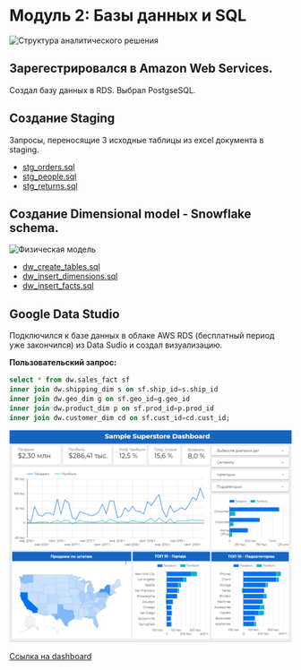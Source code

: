 # Модуль 2: Базы данных и SQL

![Структура аналитического решения](https://user-images.githubusercontent.com/78604607/114277362-26ca5e80-9a2b-11eb-9934-0936b1a18d88.png)

## Зарегестрировался в Amazon Web Services.
Создал базу данных в RDS. Выбрал PostgseSQL.

## Создание Staging
Запросы, переносящие 3 исходные таблицы из excel документа в staging.

- [stg_orders.sql](https://github.com/denis-k2/DE-101/blob/main/Module2/stg_orders.sql)
- [stg_people.sql](https://github.com/denis-k2/DE-101/blob/main/Module2/stg_people.sql)
- [stg_returns.sql](https://github.com/denis-k2/DE-101/blob/main/Module2/stg_returns.sql)

## Создание Dimensional model - Snowflake schema.
![Физическая модель](https://user-images.githubusercontent.com/78604607/114273488-810ef380-9a1a-11eb-97b1-408db8628ce4.png)

- [dw_create_tables.sql](https://github.com/denis-k2/DE-101/blob/main/Module2/dw_create_tables.sql)
- [dw_insert_dimensions.sql](https://github.com/denis-k2/DE-101/blob/main/Module2/dw_insert_dimensions.sql)
- [dw_insert_facts.sql](https://github.com/denis-k2/DE-101/blob/main/Module2/dw_insert_facts.sql)

## Google Data Studio
Подключился к базе данных в облаке AWS RDS (бесплатный период уже закончился) из Data Sudio и создал визуализацию.

**Пользовательский запрос:**

```sql
select * from dw.sales_fact sf
inner join dw.shipping_dim s on sf.ship_id=s.ship_id
inner join dw.geo_dim g on sf.geo_id=g.geo_id
inner join dw.product_dim p on sf.prod_id=p.prod_id
inner join dw.customer_dim cd on sf.cust_id=cd.cust_id;
```

![dashboard](dashboard.png)

[Ссылка на dashboard](https://datastudio.google.com/reporting/5cd16969-bba6-4a32-9fad-8c086a92323e)
